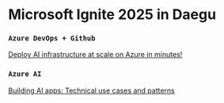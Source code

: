# Microsoft Ignite 2025 in Daegu

### `Azure DevOps + Github`

[Deploy AI infrastructure at scale on Azure in minutes!](https://ignite.microsoft.com/en-US/sessions/BRK139?source=sessions "Deploy AI infrastructure at scale on Azure in minutes!")

### `Azure AI`

[Building AI apps: Technical use cases and patterns](https://ignite.microsoft.com/en-US/sessions/BRK142?source=sessions "Building AI apps: Technical use cases and patterns")
